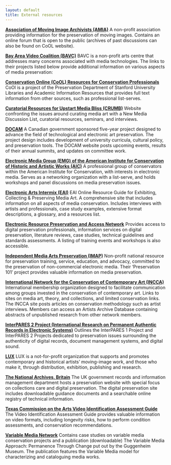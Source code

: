 ```yaml
---
layout: default
title: External resources
---
```


**[Association of Moving Image Archivists (AMIA)](http://www.amianet.org/)**
A non-profit association providing information for the preservation of moving images. Contains an online forum that is open to the public (archives of past discussions can also be found on CoOL website).

**[Bay Area Video Coalition (BAVC)](http://www.bavc.org/)**
BAVC is a non-profit arts centre that addresses many concerns associated with media technologies. The links to their projects listed below provide additional information on various aspects of media preservation:

**[Conservation Online (CoOL) Resources for Conservation Professionals](http://palimpsest.stanford.edu/bytopic/electronic-records/electronic-storage-media/)**
CoOl is a project of the Preservation Department of Stanford University Libraries and Academic Information Resources that provides full text information from other sources, such as professional list-serves.

**[Curatorial Resources for Upstart Media Bliss (CRUMB)](www.crumbweb.org)**
Website confronting the issues around curating media art with a New Media Discussion List, curatorial resources, seminars, and interviews.

**[DOCAM](http://www.docam.ca/)**
A Canadian government sponsored five-year project designed to advance the field of technological and electronic art preservation. The project design includes development of university curricula, cultural policy, and preservation tools. The DOCAM website posts upcoming events, results of their annual summits, and updates on committee work.

**[Electronic Media Group (EMG) of the American Institute for Conservation of Historic and Artistic Works (AIC)](http://aic.stanford.edu/sg/emg/index.html%20)**
A professional group of conservators within the American Institute for Conservation, with interests in electronic media. Serves as a networking organization with a list-serve, and holds workshops and panel discussions on media preservation issues.

**[Electronic Arts Intermix (EAI)](http://www.eai.org/index.htm)**
EAI Online Resource Guide for Exhibiting, Collecting & Preserving Media Art. A comprehensive site that includes information on all aspects of media conservation. Includes interviews with artists and professionals, case study examples, extensive format descriptions, a glossary, and a resources list.

**[Electronic Resource Preservation and Access Network](http://www.erpanet.org/)**
Provides access to digital preservation professionals, information services on digital preservation, literature reviews, case studies, technical guidelines and standards assessments. A listing of training events and workshops is also accessible.

**[Independent Media Arts Preservation (IMAP)](http://imappreserve.org/)**
Non-profit national resource for preservation training, service, education, and advocacy, committed to the preservation of non-commercial electronic media. Their ‘Preservation 101’ project provides valuable information on media preservation.


**[International Network for the Conservation of Contemporary Art (INCCA)](http://www.incca.org/)**
International membership organization designed to facilitate communication among groups invested in the conservation of contemporary art. Links to sites on media art, theory, and collections, and limited conservation links. The INCCA site posts articles on conservation methodology such as artist interviews. Members can access an Artists Archive Database containing abstracts of unpublished research from other network members.

**[InterPARES 2 Project (International Research on Permanent Authentic Records in Electronic Systems)](http://www.interpares.org/)**
Outlines the InterPARES 1 Project and InterPARES 2 Projects dedicated to preservation issues surrounding the authenticity of digital records, document management systems, and digital sound.

**[LUX](http://www.lux.org.uk/)**
LUX is a not-for-profit organization that supports and promotes contemporary and historical artists’ moving-image work, and those who make it, through distribution, exhibition, publishing and research.

**[The National Archives, Britain](http://www.nationalarchives.gov.uk/preservation/)**
The UK government records and information management department hosts a preservation website with special focus on collections care and digital preservation. The digital preservation site includes downloadable guidance documents and a searchable online registry of technical information.

**[Texas Commission on the Arts Video Identification Assessment Guide](http://www.arts.texas.gov/wp-content/uploads/2012/04/video.pdf)**
The Video Identification Assessment Guide provides valuable information on video formats, including longevity risks, how to perform condition assessments, and conservation recommendations.

**[Variable Media Network](http://variablemedia.net/)**
Contains case studies on variable media conservation projects and a publication (downloadable) The Variable Media Approach: Permanence Through Change put out by the Guggenheim Museum. The publication features the Variable Media model for characterizing and cataloguing media works.

